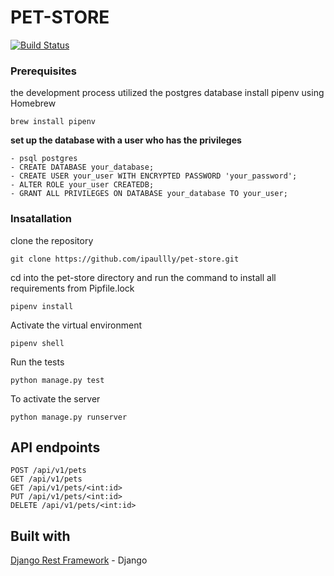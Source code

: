 # PET-STORE
[![Build Status](https://travis-ci.org/ipaullly/pet-store.svg?branch=ch-setup-continuous-coverage)](https://travis-ci.org/ipaullly/pet-store) 
### Prerequisites
the development process utilized the postgres database
install pipenv using Homebrew
```
brew install pipenv
```

**set up the database with a user who has the privileges**
```
- psql postgres
- CREATE DATABASE your_database;
- CREATE USER your_user WITH ENCRYPTED PASSWORD 'your_password';
- ALTER ROLE your_user CREATEDB;
- GRANT ALL PRIVILEGES ON DATABASE your_database TO your_user;
```
### Insatallation
clone the repository
```
git clone https://github.com/ipaullly/pet-store.git
``` 
cd into the pet-store directory and run the command to install all requirements from Pipfile.lock
```
pipenv install
```
Activate the virtual environment
```
pipenv shell
```
Run the tests
```
python manage.py test
```
To activate the server
```
python manage.py runserver
```
## API endpoints
```
POST /api/v1/pets
GET /api/v1/pets
GET /api/v1/pets/<int:id>
PUT /api/v1/pets/<int:id>
DELETE /api/v1/pets/<int:id>
```
## Built with

[Django Rest Framework](https://www.django-rest-framework.org/) - Django
